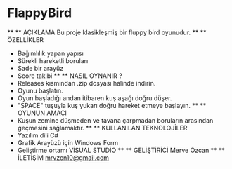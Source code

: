 # FlappyBird 
** ** AÇIKLAMA
Bu proje klasikleşmiş bir fluppy bird oyunudur.
** ** ÖZELLİKLER
* Bağımlılık yapan yapısı
* Sürekli hareketli boruları
* Sade bir arayüz
* Score takibi
** ** NASIL OYNANIR ?
* Releases kısmından .zip dosyası halinde indirin.
* Oyunu başlatın.
* Oyun başladığı andan itibaren kuş aşağı doğru düşer.
* "SPACE" tuşuyla kuş yukarı doğru hareket etmeye başlayın.
** ** OYUNUN AMACI
* Kuşun zemine düşmeden ve tavana çarpmadan boruların arasından geçmesini sağlamaktır.
** ** KULLANILAN TEKNOLOJİLER
* Yazılım dili C#
* Grafik Arayüzü için Windows Form
* Geliştirme ortamı VİSUAL STUDİO
** ** GELİŞTİRİCİ
  Merve Özcan
** ** İLETİŞİM
  mrvzcn10@gmail.com
